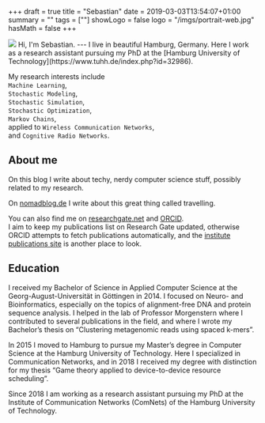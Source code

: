 +++
draft = true
title = "Sebastian"
date = 2019-03-03T13:54:07+01:00
summary = ""
tags = [""]
showLogo = false
logo = "/imgs/portrait-web.jpg"
hasMath = false
+++

<img class="portrait" src="/imgs/portrait-web.jpg">
Hi, I'm Sebastian.
---
I live in beautiful Hamburg, Germany.   
Here I work as a research assistant pursuing my PhD at the [Hamburg University of Technology](https://www.tuhh.de/index.php?id=32986).

My research interests include   
`Machine Learning`,   
`Stochastic Modeling`,   
`Stochastic Simulation`,  
`Stochastic Optimization`,    
`Markov Chains`,   
applied to `Wireless Communication Networks`,    
and `Cognitive Radio Networks`.

About me
---
On this blog I write about techy, nerdy computer science stuff, possibly related to my research.

On [nomadblog.de](https://nomadblog.de) I write about this great thing called travelling.

You can also find me on [researchgate.net](https://www.researchgate.net/profile/Sebastian_Lindner2) and [ORCID](https://orcid.org/0000-0002-5694-9675).   
I aim to keep my publications list on Research Gate updated, otherwise ORCID attempts to fetch publications automatically, and the [institute publications site](https://www.tuhh.de/et6/publications.html) is another place to look. 

Education
---
I received my Bachelor of Science in Applied Computer Science at the Georg-August-Universität in Göttingen in 2014. I focused on Neuro- and Bioinformatics, especially on the topics of alignment-free DNA and protein sequence analysis. I helped in the lab of Professor Morgenstern where I contributed to several publications in the field, and where I wrote my Bachelor’s thesis on “Clustering metagenomic reads using spaced k-mers”.   

In 2015 I moved to Hamburg to pursue my Master’s degree in Computer Science at the Hamburg University of Technology. Here I specialized in Communication Networks, and in 2018 I received my degree with distinction for my thesis “Game theory applied to device-to-device resource scheduling”.   

Since 2018 I am working as a research assistant pursuing my PhD at the Institute of Communication Networks (ComNets) of the Hamburg University of Technology.